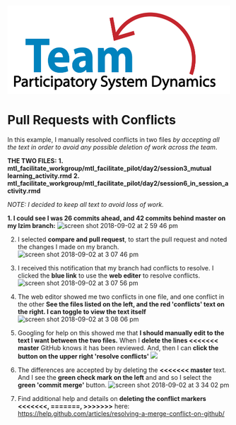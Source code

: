 <img src = "https://github.com/lzim/teampsd/blob/master/resources/logos/team_psd_logo_sm.png"
     height = "200" width = "600">  

# Pull Requests with Conflicts

In this example, I manually resolved conflicts in two files *by accepting all the text in order to avoid any possible deletion of work across the team*.

**THE TWO FILES:**
**1. mtl_facilitate_workgroup/mtl_facilitate_pilot/day2/session3_mutual learning_activity.rmd**
**2. mtl_facilitate_workgroup/mtl_facilitate_pilot/day2/session6_in_session_activity.rmd**

*NOTE: I decided to keep all text to avoid loss of work.*

**1. I could see I was 26 commits ahead, and 42 commits behind master on my lzim branch:**
![screen shot 2018-09-02 at 2 59 46 pm](https://user-images.githubusercontent.com/7454688/44961426-efd05b80-aec5-11e8-8554-45dc39ac6115.png)

2. I selected **compare and pull request**, to start the pull request and noted the changes I made on my branch.
![screen shot 2018-09-02 at 3 07 46 pm](https://user-images.githubusercontent.com/7454688/44961427-efd05b80-aec5-11e8-9420-c4c8942ef49b.png)

3. I received this notification that my branch had conflicts to resolve. I clicked the **blue link** to use the **web editer** to resolve conflicts.
![screen shot 2018-09-02 at 3 07 56 pm](https://user-images.githubusercontent.com/7454688/44961428-f068f200-aec5-11e8-86ac-dab84c6bbfc1.png)

4. The web editor showed me two conflicts in one file, and one conflict in the other **See the files listed on the left, and the red 'conflicts' text on the right. I can toggle to view the text itself**
![screen shot 2018-09-02 at 3 08 06 pm](https://user-images.githubusercontent.com/7454688/44961429-f068f200-aec5-11e8-992a-68ae6213e31a.png)

5. Googling for help on this showed me that **I should manually edit to the text I want between the two files.** When I **delete the lines <<<<<<< master** GitHub knows it has been reviewed. And, then I can **click the button on the upper right 'resolve conflicts'**
![](https://cloud.githubusercontent.com/assets/7321362/21116820/fd64b010-c06b-11e6-9dd3-a827e299c5bf.gif)

6. The differences are accepted by  by deleting the **<<<<<<< master** text. And I see the **green check mark on the left** and and so I select the **green 'commit merge'** button.
![screen shot 2018-09-02 at 3 34 02 pm](https://user-images.githubusercontent.com/7454688/44961431-f068f200-aec5-11e8-8ccf-bf6c00cff82e.png)

7. Find additional help and details on **deleting the conflict markers <<<<<<<, =======, >>>>>>>**  here: https://help.github.com/articles/resolving-a-merge-conflict-on-github/

